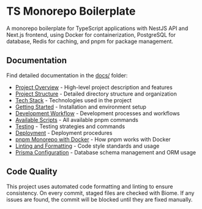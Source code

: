 # TS Monorepo Boilerplate

A monorepo boilerplate for TypeScript applications with NestJS API and Next.js frontend, using Docker for containerization, PostgreSQL for database, Redis for caching, and pnpm for package management.

## Documentation

Find detailed documentation in the [docs/](docs/) folder:

- [Project Overview](docs/overview.md) - High-level project description and features
- [Project Structure](docs/project-structure.md) - Detailed directory structure and organization
- [Tech Stack](docs/tech-stack.md) - Technologies used in the project
- [Getting Started](docs/getting-started.md) - Installation and environment setup
- [Development Workflow](docs/development.md) - Development processes and workflows
- [Available Scripts](docs/scripts.md) - All available pnpm commands
- [Testing](docs/testing.md) - Testing strategies and commands
- [Deployment](docs/deployment.md) - Deployment procedures
- [pnpm Monorepo with Docker](docs/pnpm-docker.md) - How pnpm works with Docker
- [Linting and Formatting](docs/linting-and-formatting.md) - Code style standards and usage
- [Prisma Configuration](docs/prisma.md) - Database schema management and ORM usage

## Code Quality

This project uses automated code formatting and linting to ensure consistency. On every commit, staged files are checked with Biome. If any issues are found, the commit will be blocked until they are fixed manually.
